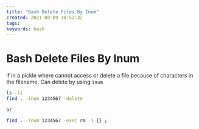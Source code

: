 ```yaml
---
title: "Bash Delete Files By Inum"
created: 2021-08-09 10:52:32
tags:
keywords: bash
---
```


# Bash Delete Files By Inum

if in a pickle where cannot access or delete a file because of characters in the filename, Can delete by using `inum`

```Bash
ls -li
find . -inum 1234567 -delete

or 

find . -inum 1234567 -exec rm -i {} ;
```
